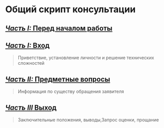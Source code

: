 # Общий скрипт консультации
## [*Часть I:* Перед началом работы](Универсальные/Вход.md)
## [*Часть I:* Вход](Универсальные/Вход.md)
> Приветствие, установление личности и решение технических сложностей
## [*Часть II:* Предметные вопросы](Предметные/Предметные.md)
> Информация по существу обращения заявителя
## [*Часть III* Выход](Универсальные/Выход.md)
> Заключительные положения, выводы,Запрос оценки, прощание
